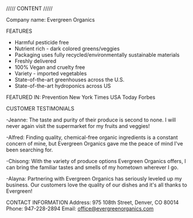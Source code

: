 ///// CONTENT /////

Company name: Evergreen Organics

FEATURES

- Harmful pesticide free
- Nutrient rich - dark colored greens/veggies
- Packaging uses fully recycled/environmentally sustainable materials
- Freshly delivered
- 100% Vegan and cruelty free
- Variety - imported vegetables
- State-of-the-art greenhouses across the U.S.
- State-of-the-art hydroponics across US

FEATURED IN:
Prevention
New York Times
USA Today
Forbes

CUSTOMER TESTIMONIALS

-Jeanne: The taste and purity of their produce is second to none. I will never again visit the supermarket for my fruits and veggies!

-Alfred: Finding quality, chemical-free organic ingredients is a constant concern of mine, but Evergreen Organics gave me the peace of mind I've been searching for.

-Chisong: With the variety of produce options Evergreen Organics offers, I can bring the familiar tastes and smells of my hometown wherever I go.

-Alayna: Partnering with Evergreen Organics has seriously leveled up my business. Our customers love the quality of our dishes and it's all thanks to Evergreen!

CONTACT INFORMATION
Address: 975 108th Street, Denver, CO 80014
Phone: 947-228-2894
Email: office@evergreenorganics.com
